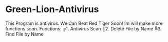 # Green-Lion-Antivirus
This Program is antivirus. We Can Beat Red Tiger Soon! Im will make more functions soon.
Functions:
╔1. Antivirus Scan
║2. Delete File by Name
╚3. Find File by Name
